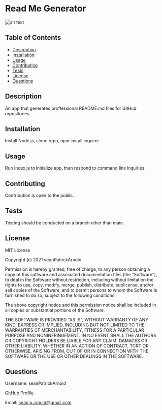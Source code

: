 # Read Me Generator
![alt text](https://img.shields.io/static/v1?label=License&message=MIT&color=green)
## Table of Contents

* [Description](#description)
* [Installation](#installation)
* [Usage](#usage)
* [Contributing](#contributing)
* [Tests](#tests)
* [License](#license)
* [Questions](#questions)


## Description
An app that generates proffessional README.md files for GitHub repositories.
## Installation
Install Node.js, clone repo, npm install inquirer
## Usage
Run index.js to initialize app, then respond to command line inquiries.
## Contributing
Contribution is open to the public.
## Tests
Testing should be conducted on a branch other than main.
## License
MIT License

Copyright (c) 2021 seanPatrickArnold

Permission is hereby granted, free of charge, to any person obtaining a copy
of this software and associated documentation files (the "Software"), to deal
in the Software without restriction, including without limitation the rights
to use, copy, modify, merge, publish, distribute, sublicense, and/or sell
copies of the Software, and to permit persons to whom the Software is
furnished to do so, subject to the following conditions:

The above copyright notice and this permission notice shall be included in all
copies or substantial portions of the Software.

THE SOFTWARE IS PROVIDED "AS IS", WITHOUT WARRANTY OF ANY KIND, EXPRESS OR
IMPLIED, INCLUDING BUT NOT LIMITED TO THE WARRANTIES OF MERCHANTABILITY,
FITNESS FOR A PARTICULAR PURPOSE AND NONINFRINGEMENT. IN NO EVENT SHALL THE
AUTHORS OR COPYRIGHT HOLDERS BE LIABLE FOR ANY CLAIM, DAMAGES OR OTHER
LIABILITY, WHETHER IN AN ACTION OF CONTRACT, TORT OR OTHERWISE, ARISING FROM,
OUT OF OR IN CONNECTION WITH THE SOFTWARE OR THE USE OR OTHER DEALINGS IN THE
SOFTWARE.
## Questions
Username: seanPatrickArnold

[GitHub Profile](https://github.com/seanPatrickArnold)

Email: sean.p.arnold@gmail.com



